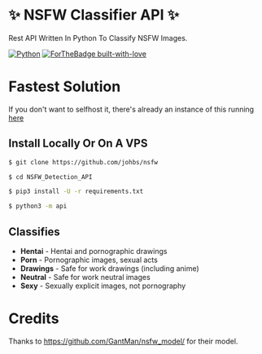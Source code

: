 # ✨ NSFW Classifier API ✨
Rest API Written In Python To Classify NSFW Images.

[![Python](http://forthebadge.com/images/badges/made-with-python.svg)](https://python.org)
[![ForTheBadge built-with-love](http://ForTheBadge.com/images/badges/built-with-love.svg)](https://GitHub.com/TheHamkerCat/)


# Fastest Solution

If you don't want to selfhost it, there's already an instance of this running [here](https://thearq.tech/nsfw_scan?url=https://hamker.me/8ni586l.png)

## Install Locally Or On A VPS

```sh
$ git clone https://github.com/johbs/nsfw

$ cd NSFW_Detection_API

$ pip3 install -U -r requirements.txt

$ python3 -m api
```

## Classifies

* **Hentai** - Hentai and pornographic drawings
* **Porn** - Pornographic images, sexual acts
* **Drawings** - Safe for work drawings (including anime)
* **Neutral** - Safe for work neutral images
* **Sexy** - Sexually explicit images, not pornography

# Credits

Thanks to https://github.com/GantMan/nsfw_model/ for their model.
